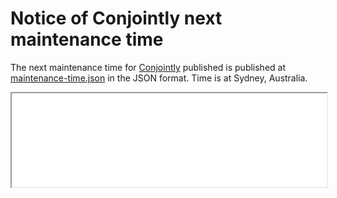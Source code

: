 # Notice of Conjointly next maintenance time

The next maintenance time for [Conjointly](https://run.conjoint.ly/) published is published at [maintenance-time.json](/maintenance-time.json) in the JSON format. Time is at Sydney, Australia.

<iframe src="/maintenance-time.json" width="100%"></iframe>
